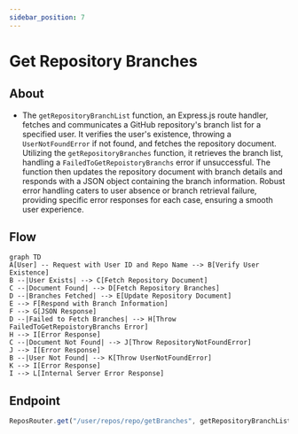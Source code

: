 ```yaml
---
sidebar_position: 7
---
```


# Get Repository Branches

## About

- The `getRepositoryBranchList` function, an Express.js route handler, fetches and communicates a GitHub repository's branch list for a specified user. It verifies the user's existence, throwing a `UserNotFoundError` if not found, and fetches the repository document. Utilizing the `getRepositoryBranches` function, it retrieves the branch list, handling a `FailedToGetRepoistoryBranchs` error if unsuccessful. The function then updates the repository document with branch details and responds with a JSON object containing the branch information. Robust error handling caters to user absence or branch retrieval failure, providing specific error responses for each case, ensuring a smooth user experience.

## Flow

```mermaid
graph TD
A[User] -- Request with User ID and Repo Name --> B[Verify User Existence]
B --|User Exists| --> C[Fetch Repository Document]
C --|Document Found| --> D[Fetch Repository Branches]
D --|Branches Fetched| --> E[Update Repository Document]
E --> F[Respond with Branch Information]
F --> G[JSON Response]
D --|Failed to Fetch Branches| --> H[Throw FailedToGetRepoistoryBranchs Error]
H --> I[Error Response]
C --|Document Not Found| --> J[Throw RepositoryNotFoundError]
J --> I[Error Response]
B --|User Not Found| --> K[Throw UserNotFoundError]
K --> I[Error Response]
I --> L[Internal Server Error Response]
```

## Endpoint

```javascript title="Route/Repoistory/repos.routes.js"
ReposRouter.get("/user/repos/repo/getBranches", getRepositoryBranchList);
```
